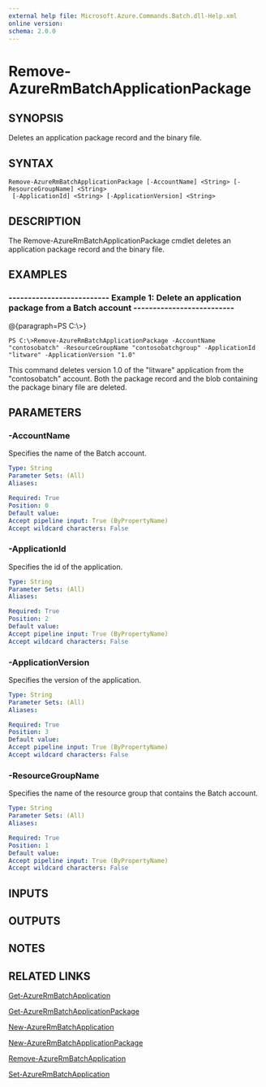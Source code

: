 ```yaml
---
external help file: Microsoft.Azure.Commands.Batch.dll-Help.xml
online version: 
schema: 2.0.0
---
```


# Remove-AzureRmBatchApplicationPackage
## SYNOPSIS
Deletes an application package record and the binary file.

## SYNTAX

```
Remove-AzureRmBatchApplicationPackage [-AccountName] <String> [-ResourceGroupName] <String>
 [-ApplicationId] <String> [-ApplicationVersion] <String>
```

## DESCRIPTION
The Remove-AzureRmBatchApplicationPackage cmdlet deletes an application package record and the binary file.

## EXAMPLES

### --------------------------  Example 1: Delete an application package from a Batch account  --------------------------
@{paragraph=PS C:\\\>}

```
PS C:\>Remove-AzureRmBatchApplicationPackage -AccountName "contosobatch" -ResourceGroupName "contosobatchgroup" -ApplicationId "litware" -ApplicationVersion "1.0"
```

This command deletes version 1.0 of the "litware" application from the "contosobatch" account.
Both the package record and the blob containing the package binary file are deleted.

## PARAMETERS

### -AccountName
Specifies the name of the Batch account.

```yaml
Type: String
Parameter Sets: (All)
Aliases: 

Required: True
Position: 0
Default value: 
Accept pipeline input: True (ByPropertyName)
Accept wildcard characters: False
```

### -ApplicationId
Specifies the id of the application.

```yaml
Type: String
Parameter Sets: (All)
Aliases: 

Required: True
Position: 2
Default value: 
Accept pipeline input: True (ByPropertyName)
Accept wildcard characters: False
```

### -ApplicationVersion
Specifies the version of the application.

```yaml
Type: String
Parameter Sets: (All)
Aliases: 

Required: True
Position: 3
Default value: 
Accept pipeline input: True (ByPropertyName)
Accept wildcard characters: False
```

### -ResourceGroupName
Specifies the name of the resource group that contains the Batch account.

```yaml
Type: String
Parameter Sets: (All)
Aliases: 

Required: True
Position: 1
Default value: 
Accept pipeline input: True (ByPropertyName)
Accept wildcard characters: False
```

## INPUTS

## OUTPUTS

## NOTES

## RELATED LINKS

[Get-AzureRmBatchApplication]()

[Get-AzureRmBatchApplicationPackage]()

[New-AzureRmBatchApplication]()

[New-AzureRmBatchApplicationPackage]()

[Remove-AzureRmBatchApplication]()

[Set-AzureRmBatchApplication]()

